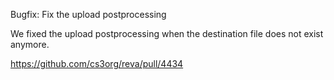 Bugfix: Fix the upload postprocessing

We fixed the upload postprocessing when the destination file does not exist anymore.

https://github.com/cs3org/reva/pull/4434
